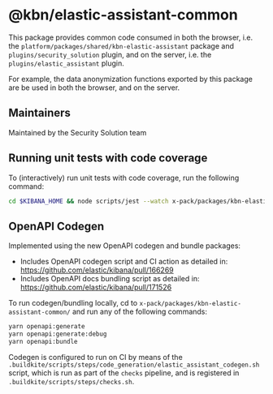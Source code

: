 # @kbn/elastic-assistant-common

This package provides common code consumed in both the browser, i.e. the
`platform/packages/shared/kbn-elastic-assistant` package and `plugins/security_solution` plugin, and on the server, i.e. the
`plugins/elastic_assistant` plugin.

For example, the data anonymization functions exported by this package
are be used in both the browser, and on the server.

## Maintainers

Maintained by the Security Solution team

## Running unit tests with code coverage

To (interactively) run unit tests with code coverage, run the following command:

```sh
cd $KIBANA_HOME && node scripts/jest --watch x-pack/packages/kbn-elastic-assistant-common --coverage
```

## OpenAPI Codegen

Implemented using the new OpenAPI codegen and bundle packages:
* Includes OpenAPI codegen script and CI action as detailed in: https://github.com/elastic/kibana/pull/166269
* Includes OpenAPI docs bundling script as detailed in: https://github.com/elastic/kibana/pull/171526

To run codegen/bundling locally, cd to `x-pack/packages/kbn-elastic-assistant-common/` and run any of the following commands:

```bash
yarn openapi:generate
yarn openapi:generate:debug
yarn openapi:bundle
```

Codegen is configured to run on CI by means of the `.buildkite/scripts/steps/code_generation/elastic_assistant_codegen.sh` script, which is run as part of the `checks` pipeline, and is registered in `.buildkite/scripts/steps/checks.sh`.
